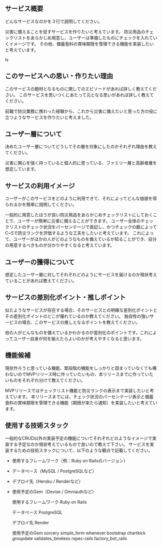 ## サービス概要
どんなサービスなのかを３行で説明してください。

災害に備えることを促すサービスを作りたいと考えています。
防災用品のチェックリストをあらかじめ用意し、ユーザーは準備したものにチェックを入れていくイメージです。
その他、備蓄食料の賞味期限を管理できる機能を実装したいと考えています。

ls
## このサービスへの思い・作りたい理由
このサービスの題材となるものに関してのエピソードがあれば詳しく教えてください。
このサービスを思いつくにあたって元となる思いがあれば詳しく教えてください。

前職で防災業務に携わった経験から、これから災害に備えたいと思った方の役に立つようなサービスを作りたいと考えました。

## ユーザー層について
決めたユーザー層についてどうしてその層を対象にしたのかそれぞれ理由を教えてください。

災害に関心を強く持っていると個人的に思っている、ファミリー層と高齢者層を想定しています。

## サービスの利用イメージ
ユーザーがこのサービスをどのように利用できて、それによってどんな価値を得られるかを簡単に説明してください。

一般的に用意したほうが良い防災用品をあらかじめチェックリストにしておくことで、ユーザーが簡単に災害に備えることができます。
ユーザー全体のチェックリストのチェック状況をパーセンテージで表記し、かつチェックの数によってC~Sで防災ランクを評価するような工夫をしたいと考えています。
これによって、ユーザーがほかの人がどのようなものを備えているか知ることができ、自分の用意するべきものが分かりやすくなると考えています。

## ユーザーの獲得について
想定したユーザー層に対してそれぞれどのようにサービスを届けるのか現状考えていることがあれば教えてください。

## サービスの差別化ポイント・推しポイント
似たようなサービスが存在する場合、そのサービスとの明確な差別化ポイントとその差別化ポイントのどこが優れているのか教えてください。
独自性の強いサービスの場合、このサービスの推しとなるポイントを教えてください。

他の人がどんなものを備えているかわかるのが差別化のポイントです。これによってユーザー自身が何を揃えたらよいのかが考えやすくなると思います。

## 機能候補
現状作ろうと思っている機能、案段階の機能をしっかりと固まっていなくても構わないのでMVPリリース時に作っていたいもの、本リリースまでに作っていたいものをそれぞれ分けて教えてください。

MVPリリースではチェックリスト機能と防災ランクの表示まで実装したいと考えています。
本リリースまでには、チェック状況のパーセンテージ表示と備蓄食料の賞味期限を管理できる機能（期限が来たら通知）を実装したいと考えています。

## 使用する技術スタック
一般的なCRUD以外の実装予定の機能についてそれぞれどのようなイメージで実装する予定なのか現状考えているもので良いので教えて下さい。
サービスを実装するための技術スタックについて、以下のような観点で記載してください。
- 使用するフレームワーク（例：Ruby on Railsのバージョン）
- データベース（MySQL / PostgreSQLなど）
- デプロイ先（Heroku / Renderなど）
- 使用予定のGem（Devise / Omniauthなど）

  使用するフレームワーク
  Ruby on Rails

  データベース
  PostgreSQL

  デプロイ先
  Render

  使用予定のGem
  sorcery
  simple_form
  whenever
  bootstrap
  chartkick
  groupdate
  validates_timeless
  rspec-rails
  factory_bot_rails